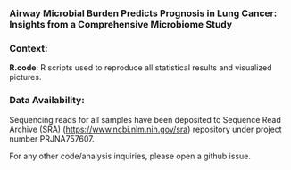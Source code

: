 ### **Airway Microbial Burden Predicts Prognosis in Lung Cancer: Insights from a Comprehensive Microbiome Study**



### Context: 

**R.code**: R scripts used to reproduce all statistical results and visualized pictures.



### Data Availability:

Sequencing reads for all samples have been deposited to Sequence Read Archive (SRA) (https://www.ncbi.nlm.nih.gov/sra) repository under project number PRJNA757607. 

For any other code/analysis inquiries, please open a github issue.
